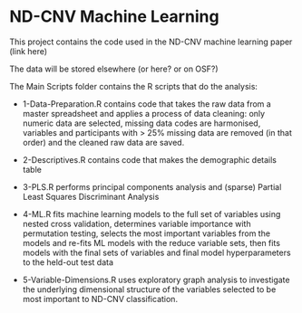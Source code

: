# ND-CNV Machine Learning

This project contains the code used in the ND-CNV machine learning paper (link here)

The data will be stored elsewhere (or here? or on OSF?)

The Main Scripts folder contains the R scripts that do the analysis:

* 1-Data-Preparation.R contains code that takes the raw data from a master spreadsheet and applies a process of data cleaning: only numeric data are selected, missing data codes are harmonised, variables and participants with > 25% missing data are removed (in that order) and the cleaned raw data are saved.

* 2-Descriptives.R contains code that makes the demographic details table

* 3-PLS.R performs principal components analysis and (sparse) Partial Least Squares Discriminant Analysis

* 4-ML.R fits machine learning models to the full set of variables using nested cross validation, determines variable importance with permutation testing, selects the most important variables from the models and re-fits ML models with the reduce variable sets, then fits models with the final sets of variables and final model hyperparameters to the held-out test data

* 5-Variable-Dimensions.R uses exploratory graph analysis to investigate the underlying dimensional structure of the variables selected to be most important to ND-CNV classification.